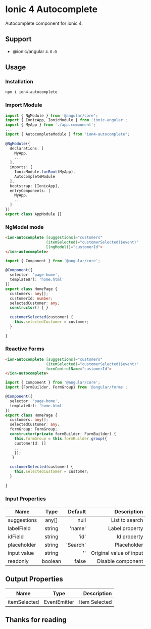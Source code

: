 # Ionic 4 Autocomplete

Autocomplete component for ionic 4.

## Support
* @ionic/angular `4.0.0`

## Usage
### Installation
```BASH
npm i ion4-autocomplete
```
### Import Module
```TYPESCRIPT
import { NgModule } from '@angular/core';
import { IonicApp, IonicModule } from 'ionic-angular';
import { MyApp } from './app.component';
...
import { AutocompleteModule } from "ion4-autocomplete";
 
@NgModule({
  declarations: [
    MyApp,
    ...
  ],
  imports: [
    IonicModule.forRoot(MyApp),
    AutocompleteModule
  ],
  bootstrap: [IonicApp],
  entryComponents: [
    MyApp,
    ...
  ]
})
export class AppModule {}
```

### NgModel mode
```HTML
<ion-autocomplete [suggestions]="customers"
                  (itemSelected)="customerSelected($event)"
                  [(ngModel)]="customerId">
</ion-autocomplete>
```
```TYPESCRIPT
import { Component } from '@angular/core';
 
@Component({
  selector: 'page-home',
  templateUrl: 'home.html'
})
export class HomePage {
  customers: any[];
  customerId: number;
  selectedCustomer: any;
  constructor() { }
  
  customerSelected(customer) {
    this.selectedCustomer = customer;
  }
  
}
```

### Reactive Forms
```HTML
<ion-autocomplete [suggestions]="customers"
                  (itemSelected)="customerSelected($event)"
                  formControlName="customerId">
</ion-autocomplete>
```

```TYPESCRIPT
import { Component } from '@angular/core';
import {FormBuilder, FormGroup} from '@angular/forms';

@Component({
  selector: 'page-home',
  templateUrl: 'home.html'
})
export class HomePage {
  customers: any[];
  selectedCustomer: any;
  formGroup: FormGroup;
  constructor(private formBuilder: FormBuilder) {
    this.formGroup = this.formBuilder.group({
    customerId: []
    ...
    });
   }
  
  customerSelected(customer) {
    this.selectedCustomer = customer;
  }
  
}
```

### Input Properties

| Name          | Type          | Default   | Description             |
| --------------|:-------------:| ---------:|------------------------:|
| suggestions   | any[]         | null      |List to search           |
| labelField    | string        | 'name'    |Label property           |
| idField       | string        | 'id'      |Id property              |
| placeholder   | string        | 'Search'  |Placeholder              |
| input value   | string        | ''        |Original value  of input |
| readonly      | boolean       | false     |Disable component        |


## Output Properties

| Name          | Type          | Description             |
| --------------|:-------------:|------------------------:|
| itemSelected  | EventEmitter  |Item Selected            |

## Thanks for reading
